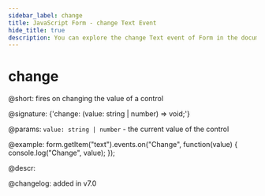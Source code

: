 ```yaml
---
sidebar_label: change
title: JavaScript Form - change Text Event 
hide_title: true
description: You can explore the change Text event of Form in the documentation of the DHTMLX JavaScript UI library. Browse developer guides and API reference, try out code examples and live demos, and download a free 30-day evaluation version of DHTMLX Suite 7.
---
```

 
# change

@short: fires on changing the value of a control

@signature: {'change: (value: string | number) => void;'}

@params:
`value: string | number` - the current value of the control

@example:
form.getItem("text").events.on("Change", function(value) {
    console.log("Change", value);
});

@descr:

@changelog: added in v7.0
